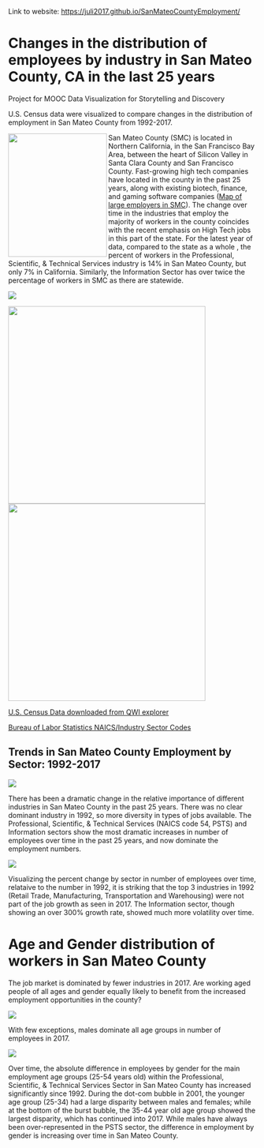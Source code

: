 Link to website: https://juli2017.github.io/SanMateoCountyEmployment/


# Changes in the distribution of employees by industry in San Mateo County, CA in the last 25 years
Project for MOOC Data Visualization for Storytelling and Discovery

U.S. Census data were visualized to compare changes in the distribution of employment in San Mateo County from 1992-2017.

<a href="url"><img src="img/UnlabeledMapSMC.png" align="left" height="250" width="200" ></a>



San Mateo County (SMC) is located in Northern California, in the San Francisco Bay Area, between the heart of Silicon Valley in Santa Clara County and San Francisco County.  Fast-growing high tech companies have located in the county in the past 25 years, along with existing biotech, finance, and gaming software companies (<a href="https://juli2017.github.io/EmployerPointMap/">Map of large employers in SMC</a>).  The change over time in the industries that employ the majority of workers in the county coincides with the recent emphasis on High Tech jobs in this part of the state.  For the latest year of data, compared to the state as a whole , the percent of workers in the Professional, Scientific, & Technical Services industry is 14% in San Mateo County, but only 7% in California.  Similarly, the Information Sector has over twice the percentage of workers in SMC as there are statewide.


![](img/CompareOrderSectorsCASMC%25.png)  

<p float="left">
  <img src="img/InformationSectorMap1992.png" width="400" />
  <img src="img/InformationSectorMap2017.png" width="400" /> 
</p>


<a href="https://qwiexplorer.ces.census.gov/static/explore.html#x=0&g=0">U.S. Census Data downloaded from QWI explorer</a>

<a href="https://www.bls.gov/iag/tgs/iag_index_naics.htm">Bureau of Labor Statistics NAICS/Industry Sector Codes</a>


## Trends in San Mateo County Employment by Sector: 1992-2017

![](img/Filterd_facet_SMCBySectorByYearThinGray.png)  

There has been a dramatic change in the relative importance of different industries in San Mateo County in the past 25 years.  There was no clear dominant industry in 1992, so more diversity in types of jobs available.  The Professional, Scientific, & Technical Services (NAICS code 54, PSTS) and Information sectors show the most dramatic increases in number of employees over time in the past 25 years, and now dominate the employment numbers.  

![](img/SMCPercentGrowthSince1992BySector.png)  

Visualizing the percent change by sector in number of employees over time, relataive to the number in 1992, it is striking that the top 3 industries in 1992 (Retail Trade, Manufacturing, Transportation and Warehousing) were not part of the job growth as seen in 2017.  The Information sector, though showing an over 300% growth rate, showed much more volatility over time.
# Age and Gender distribution of workers in San Mateo County

The job market is dominated by fewer industries in 2017.  Are working aged people of all ages and gender equally likely to benefit from the increased employment opportunities in the county?

![](img/SanMateoCountyButterflyChartSectorSexAgeComparison2017.png)  

With few exceptions, males dominate all age groups in number of employees in 2017.

![](img/PSTSGenderDiffByAgeGroupYearNumbers.png) 

Over time, the absolute difference in employees by gender for the main employment age groups (25-54 years old) within the Professional, Scientific, & Technical Services Sector in San Mateo County has increased significantly since 1992.  During the dot-com bubble in 2001, the younger age group (25-34) had a large disparity between males and females; while at the bottom of the burst bubble, the 35-44 year old age group showed the largest disparity, which has continued into 2017.  While males have always been over-represented in the PSTS sector, the difference in employment by gender is increasing over time in San Mateo County. 




